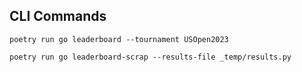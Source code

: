 ## CLI Commands

```shell
poetry run go leaderboard --tournament USOpen2023

poetry run go leaderboard-scrap --results-file _temp/results.py 
```